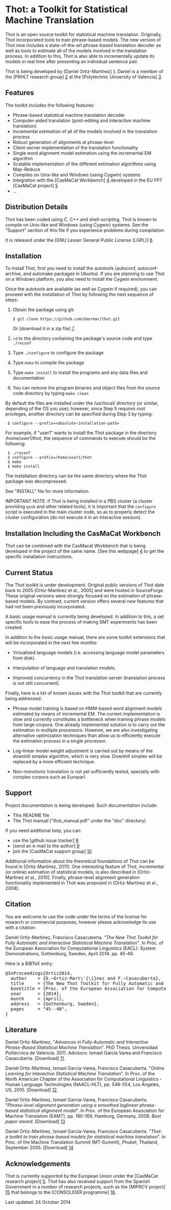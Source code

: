 Thot: a Toolkit for Statistical Machine Translation
===================================================
Thot is an open source toolkit for statistical machine
translation. Originally, Thot incorporated tools to train phrase-based
models. The new version of Thot now includes a state-of-the-art
phrase-based translation decoder as well as tools to estimate all of the
models involved in the translation process. In addition to this, Thot is
also able to incrementally update its models in real time after
presenting an individual sentence pair.

Thot is being developed by [Daniel Ortiz-Martínez] [1]. Daniel is a
member of the [PRHLT research group] [2] at the [Polytechnic University
of Valencia] [3].


Features
--------
The toolkit includes the following features:

- Phrase-based statistical machine translation decoder
- Computer-aided translation (post-editing and interactive machine translation)
- Incremental estimation of all of the models involved in the translation process
- Robust generation of alignments at phrase-level
- Client-server implementation of the translation functionality
- Single word alignment model estimation using the incremental EM algorithm
- Scalable implementation of the different estimation algorithms using Map-Reduce
- Compiles on Unix-like and Windows (using Cygwin) systems
- Integration with the [CasMaCat Workbench] [4] developed in the EU FP7 [CasMaCat project] [5]
- ...


Distribution Details
--------------------
Thot has been coded using C, C++ and shell-scripting. Thot is known to
compile on Unix-like and Windows (using Cygwin) systems. See the
"Support" section of this file if you experience problems during
compilation.

It is released under the [GNU Lesser General Public License (LGPL)] [6].


Installation
------------
To install Thot, first you need to install the autotools (autoconf,
autoconf-archive, and automake packages in Ubuntu). If you are planning
to use Thot on a Windows platform, you also need to install the Cygwin
environment.

Once the autotools are available (as well as Cygwin if required), you
can proceed with the installation of Thot by following the next sequence
of steps:

 1. Obtain the package using git:

        $ git clone https://github.com/daormar/thot.git

    Or [download it in a zip file] [7]

 2. `cd` to the directory containing the package's source code and type
    `./reconf`

 3. Type `./configure` to configure the package

 4. Type `make` to compile the package

 5. Type `make install` to install the programs and any data files and
    documentation

 6. You can remove the program binaries and object files from the source
    code directory by typing `make clean`

By default the files are installed under the /usr/local/ directory (or
similar, depending of the OS you use); however, since Step 5 requires
root privileges, another directory can be specified during Step 3 by
typing:

     $ configure --prefix=<absolute-installation-path>

For example, if "user1" wants to install the Thot package in the
directory /home/user1/thot, the sequence of commands to execute should be
the following:

     $ ./reconf
     $ configure --prefix=/home/user1/thot
     $ make
     $ make install

The installation directory can be the same directory where the Thot
package was decompressed.

See "INSTALL" file for more information.

IMPORTANT NOTE: if Thot is being installed in a PBS cluster (a cluster
providing `qsub` and other related tools), it is important that the
`configure` script is executed in the main cluster node, so as to
properly detect the cluster configuration (do not execute it in an
interactive session).

Installation Including the CasMaCat Workbench
---------------------------------------------
Thot can be combined with the CasMacat Workbench that is being developed
in the project of the same name. [See this webpage] [4] to get the specific
installation instructions.


Current Status
--------------
The Thot toolkit is under development. Original public versions of Thot
date back to 2005 [Ortiz-Martínez et al., 2005] and were hosted in
SourceForge. These original versions were strongly focused on the
estimation of phrase-based models. By contrast, current version offers
several new features that had not been previously incorporated.

A basic usage manual is currently being developed. In addition to this,
a set specific tools to ease the process of making SMT experiments has
been created.

In addition to the basic usage manual, there are some toolkit extensions
that will be incorporated in the next few months:

- Virtualized language models (i.e. accessing language model parameters
  from disk).

- Interpolation of language and translation models.

- Improved concurrency in the Thot translation server (translation
  process is not still concurrent).

Finally, here is a list of known issues with the Thot toolkit that are
currently being addressed:

- Phrase model training is based on HMM-based word alignment models
  estimated by means of incremental EM. The current implementation is
  slow and currently constitutes a bottleneck when training phrase
  models from large corpora. One already implemented solution is to
  carry out the estimation in multiple processors. However, we are also
  investigating alternative optimization techniques than allow us to
  efficiently execute the estimation process in a single processor.

- Log-linear model weight adjustment is carried out by means of the
  downhill simplex algorithm, which is very slow. Downhill simplex will
  be replaced by a more efficient technique.

- Non-monotonic translation is not yet sufficiently tested, specially
  with complex corpora such as Europarl.


Support
-------
Project documentation is being developed. Such documentation include:

- This README file
- The Thot manual ("thot_manual.pdf" under the "doc" directory)

If you need additional help, you can:

- use the [github issue tracker] [8]
- [send an e-mail to the author] [9]
- join the [CasMaCat support group] [10]

Additional information about the theoretical foundations of Thot can be
found in [Ortiz-Martínez, 2011]. One interesting feature of Thot,
incremental (or online) estimation of statistical models, is also
described in [Ortiz-Martínez et al., 2010]. Finally, phrase-level
alignment generation functionality implemented in Thot was proposed in
[Ortiz-Martínez et al., 2008].


Citation
--------
You are welcome to use the code under the terms of the license for
research or commercial purposes, however please acknowledge its use with
a citation:

Daniel Ortiz-Martínez, Francisco Casacuberta. 
*"The New Thot Toolkit for Fully Automatic and Interactive Statistical Machine Translation"*.
In Proc. of the European Association for Computational Linguistics (EACL): System Demonstrations,
Gothenburg, Sweden, April 2014. pp. 45-48.

Here is a BiBTeX entry:

<pre>
@InProceedings{Ortiz2014,
  author    = {D.~Ortiz-Mart\'{\i}nez and F.~Casacuberta},
  title     = {The New Thot Toolkit for Fully Automatic and Interactive Statistical Machine Translation},
  booktitle = {Proc. of the European Association for Computational Linguistics (EACL): System Demonstrations},
  year      = {2014},
  month     = {April},
  address   = {Gothenburg, Sweden},
  pages     = "45--48",
}
</pre>


Literature
----------
Daniel Ortiz-Martínez,
"*Advances in Fully-Automatic and Interactive Phrase-Based Statistical Machine Translation*". 
PhD Thesis. Universidad Politécnica de Valencia. 2011. 
Advisors: Ismael García Varea and Francisco Casacuberta. [Download] [11].

Daniel Ortiz-Martínez, Ismael García-Varea, Francisco Casacuberta. 
"*Online Learning for Interactive Statistical Machine Translation*". 
In Proc. of the North American Chapter of the Association for Computational Linguistics - 
Human Language Technologies (NAACL-HLT), pp. 546-554, Los Angeles, US, 2010. [Download] [12].

Daniel Ortiz-Martínez, Ismael García-Varea, Francisco Casacuberta. 
"*Phrase-level alignment generation using a smoothed loglinear phrase-based statistical alignment model*". 
In Proc. of the European Association for Machine Translation (EAMT), pp. 160-169, Hamburg, Germany, 2008. *Best paper award*. [Download] [13]

Daniel Ortiz-Martínez, Ismael García-Varea, Francisco Casacuberta. 
"*Thot: a toolkit to train phrase-based models for statistical machine translation*".
In Proc. of the Machine Translation Summit (MT-Summit),
Phuket, Thailand, September 2005. [Download] [14]


Acknowledgements
----------------
Thot is currently supported by the European Union under the [CasMaCat
research project] [5]. Thot has also received support from the Spanish
Government in a number of research projects, such as the [MIPRCV
project] [15] that belongs to the [CONSOLIDER programme] [16].


Last updated: 24 October 2014

[1]: https://www.prhlt.upv.es/page/member?user=dortiz
[2]: https://www.prhlt.upv.es/
[3]: http://www.upv.es/
[4]: http://www.casmacat.eu/index.php?n=Workbench.Workbench
[5]: http://www.casmacat.eu/
[6]: http://www.gnu.org/copyleft/lgpl.html
[7]: https://github.com/daormar/thot/archive/master.zip
[8]: https://github.com/daormar/thot/issues
[9]: mailto:dortiz@prhlt.upv.es
[10]: http://groups.google.com/group/casmacat-support/boxsubscribe
[11]: https://www.prhlt.upv.es/aigaion2/attachments/dortiz_thesis_2011.pdf-d12d165f9a2b01b0697000ed7c08c4bc.pdf
[12]: http://aclweb.org/anthology-new/N/N10/N10-1079.pdf
[13]: http://mt-archive.info/EAMT-2008-Ortiz-Martinez.pdf
[14]: http://www.mt-archive.info/MTS-2005-Ortiz-Martinez.pdf
[15]: http://miprcv.iti.upv.es/
[16]: http://www.ingenio2010.es/
